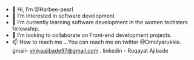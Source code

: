 - 👋 Hi, I’m @Harbee-pearl
- 👀 I’m interested in software development
- 🌱 I’m currently learning software development in the women techsters fellowship.
- 💞️ I’m looking to collaborate on Front-end development projects.
- 📫 How to reach me ...You can reach me on twitter @OmoIyarukkie. gmail- yinkaajibade97@gmail.com . linkedin - Ruqayat Ajibade

<!---
Harbee-pearl/Harbee-pearl is a ✨ special ✨ repository because its `README.md` (this file) appears on your GitHub profile.
You can click the Preview link to take a look at your changes.
--->
